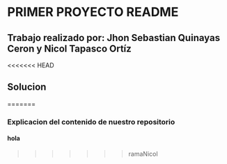 










#  PRIMER PROYECTO README
## Trabajo realizado por: Jhon Sebastian Quinayas Ceron y Nicol Tapasco Ortíz
<<<<<<< HEAD
## Solucion 
=======
### Explicacion del contenido de nuestro repositorio
#### hola
>>>>>>> ramaNicol
